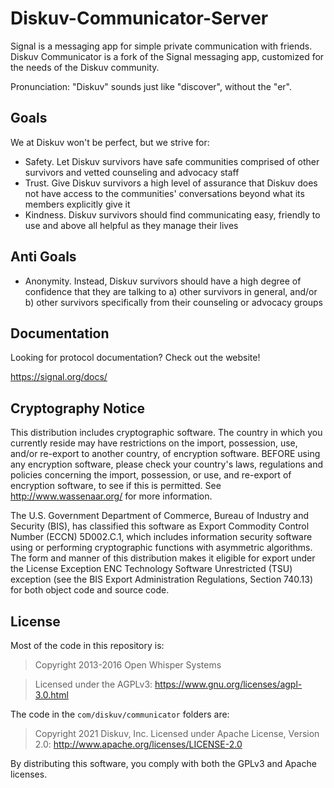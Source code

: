 Diskuv-Communicator-Server
==========================

Signal is a messaging app for simple private communication with friends.
Diskuv Communicator is a fork of the Signal messaging app, customized for the needs of the Diskuv community.

Pronunciation: "Diskuv" sounds just like "discover", without the "er".

Goals
-----

We at Diskuv won't be perfect, but we strive for:

- Safety. Let Diskuv survivors have safe communities comprised of other survivors and vetted counseling and advocacy staff
- Trust. Give Diskuv survivors a high level of assurance that Diskuv does not have access to the communities' conversations beyond what its members explicitly give it
- Kindness. Diskuv survivors should find communicating easy, friendly to use and above all helpful as they manage their lives

Anti Goals
----------

- Anonymity. Instead, Diskuv survivors should have a high degree of confidence that they are talking to a) other survivors in general, and/or b) other survivors specifically from their counseling or advocacy groups

Documentation
-------------

Looking for protocol documentation? Check out the website!

https://signal.org/docs/

Cryptography Notice
------------

This distribution includes cryptographic software. The country in which you currently reside may have restrictions on the import, possession, use, and/or re-export to another country, of encryption software.
BEFORE using any encryption software, please check your country's laws, regulations and policies concerning the import, possession, or use, and re-export of encryption software, to see if this is permitted.
See <http://www.wassenaar.org/> for more information.

The U.S. Government Department of Commerce, Bureau of Industry and Security (BIS), has classified this software as Export Commodity Control Number (ECCN) 5D002.C.1, which includes information security software using or performing cryptographic functions with asymmetric algorithms.
The form and manner of this distribution makes it eligible for export under the License Exception ENC Technology Software Unrestricted (TSU) exception (see the BIS Export Administration Regulations, Section 740.13) for both object code and source code.

License
---------------------

Most of the code in this repository is:

> Copyright 2013-2016 Open Whisper Systems

> Licensed under the AGPLv3: https://www.gnu.org/licenses/agpl-3.0.html

The code in the `com/diskuv/communicator` folders are:

> Copyright 2021 Diskuv, Inc.
> Licensed under Apache License, Version 2.0: http://www.apache.org/licenses/LICENSE-2.0

By distributing this software, you comply with both the GPLv3 and Apache licenses.
